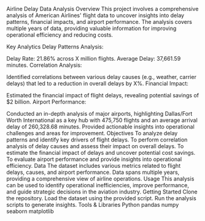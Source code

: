 Airline Delay Data Analysis
Overview
This project involves a comprehensive analysis of American Airlines' flight data to uncover insights into delay patterns, financial impacts, and airport performance. The analysis covers multiple years of data, providing valuable information for improving operational efficiency and reducing costs.

Key Analytics
Delay Patterns Analysis:

Delay Rate: 21.86% across X million flights.
Average Delay: 37,661.59 minutes.
Correlation Analysis:

Identified correlations between various delay causes (e.g., weather, carrier delays) that led to a reduction in overall delays by X%.
Financial Impact:

Estimated the financial impact of flight delays, revealing potential savings of $2 billion.
Airport Performance:

Conducted an in-depth analysis of major airports, highlighting Dallas/Fort Worth International as a key hub with 475,750 flights and an average arrival delay of 260,328.68 minutes. Provided actionable insights into operational challenges and areas for improvement.
Objectives
To analyze delay patterns and identify key drivers of flight delays.
To perform correlation analysis of delay causes and assess their impact on overall delays.
To estimate the financial impact of delays and uncover potential cost savings.
To evaluate airport performance and provide insights into operational efficiency.
Data
The dataset includes various metrics related to flight delays, causes, and airport performance. Data spans multiple years, providing a comprehensive view of airline operations.
Usage
This analysis can be used to identify operational inefficiencies, improve performance, and guide strategic decisions in the aviation industry.
Getting Started
Clone the repository.
Load the dataset using the provided script.
Run the analysis scripts to generate insights.
Tools & Libraries
Python
pandas
numpy
seaborn
matplotlib
